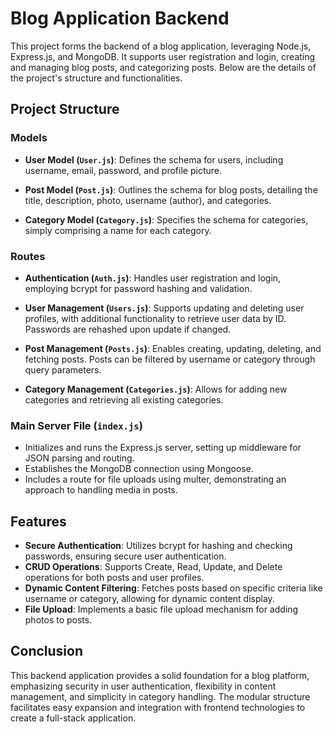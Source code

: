 # Blog Application Backend

This project forms the backend of a blog application, leveraging Node.js, Express.js, and MongoDB. It supports user registration and login, creating and managing blog posts, and categorizing posts. Below are the details of the project's structure and functionalities.

## Project Structure

### Models

- **User Model (`User.js`)**: Defines the schema for users, including username, email, password, and profile picture.

- **Post Model (`Post.js`)**: Outlines the schema for blog posts, detailing the title, description, photo, username (author), and categories.

- **Category Model (`Category.js`)**: Specifies the schema for categories, simply comprising a name for each category.

### Routes

- **Authentication (`Auth.js`)**: Handles user registration and login, employing bcrypt for password hashing and validation.

- **User Management (`Users.js`)**: Supports updating and deleting user profiles, with additional functionality to retrieve user data by ID. Passwords are rehashed upon update if changed.

- **Post Management (`Posts.js`)**: Enables creating, updating, deleting, and fetching posts. Posts can be filtered by username or category through query parameters.

- **Category Management (`Categories.js`)**: Allows for adding new categories and retrieving all existing categories.

### Main Server File (`index.js`)

- Initializes and runs the Express.js server, setting up middleware for JSON parsing and routing.
- Establishes the MongoDB connection using Mongoose.
- Includes a route for file uploads using multer, demonstrating an approach to handling media in posts.

## Features

- **Secure Authentication**: Utilizes bcrypt for hashing and checking passwords, ensuring secure user authentication.
- **CRUD Operations**: Supports Create, Read, Update, and Delete operations for both posts and user profiles.
- **Dynamic Content Filtering**: Fetches posts based on specific criteria like username or category, allowing for dynamic content display.
- **File Upload**: Implements a basic file upload mechanism for adding photos to posts.

## Conclusion

This backend application provides a solid foundation for a blog platform, emphasizing security in user authentication, flexibility in content management, and simplicity in category handling. The modular structure facilitates easy expansion and integration with frontend technologies to create a full-stack application.
